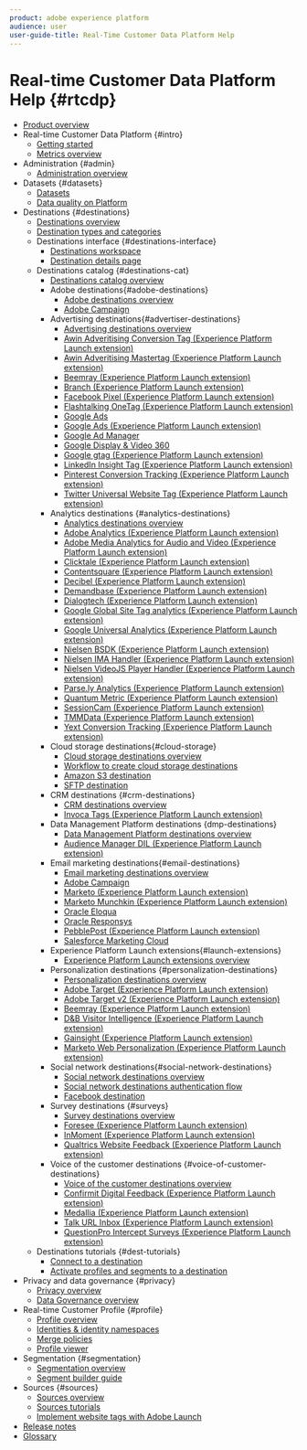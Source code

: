 ```yaml
---
product: adobe experience platform
audience: user
user-guide-title: Real-Time Customer Data Platform Help
---
```


# Real-time Customer Data Platform Help {#rtcdp}

* [Product overview](overview.md)
* Real-time Customer Data Platform {#intro}
  * [Getting started](get-started.md)
  * [Metrics overview](home-page-dashboards.md)
* Administration {#admin}
  * [Administration overview](administration/admin-overview.md)
* Datasets {#datasets}
  * [Datasets](datasets/dataset.md)
  * [Data quality on Platform](datasets/data-quality.md)
* Destinations {#destinations}
  * [Destinations overview](destinations/destinations-overview.md)
  * [Destination types and categories](/help/rtcdp/destinations/destination-types.md)
  * Destinations interface  {#destinations-interface}
    * [Destinations workspace](destinations/destinations-workspace.md)
    * [Destination details page](destinations/destination-details-page.md)
  * Destinations catalog  {#destinations-cat}
    * [Destinations catalog overview](destinations/destinations-catalog.md)
    * Adobe destinations{#adobe-destinations}
      * [Adobe destinations overview](destinations/adobe-destinations.md)
      * [Adobe Campaign](destinations/adobe-campaign-destination.md)
    * Advertising destinations{#advertiser-destinations}
      * [Advertising destinations overview](destinations/advertising-destinations.md)
      * [Awin Adveritising Conversion Tag (Experience Platform Launch extension)](/help/rtcdp/destinations/awin-conversiontag-extension.md)
      * [Awin Adveritising Mastertag (Experience Platform Launch extension)](/help/rtcdp/destinations/awin-mastertag-extension.md)
      * [Beemray (Experience Platform Launch extension)](/help/rtcdp/destinations/beemray-extension.md)
      * [Branch (Experience Platform Launch extension)](/help/rtcdp/destinations/branch-extension.md)
      * [Facebook Pixel (Experience Platform Launch extension)](/help/rtcdp/destinations/facebook-pixel-extension.md)
      * [Flashtalking OneTag (Experience Platform Launch extension)](/help/rtcdp/destinations/flashtalking-extension.md)
      * [Google Ads](/help/rtcdp/destinations/google-ads-destination.md)
      * [Google Ads (Experience Platform Launch extension)](/help/rtcdp/destinations/google-ads-extension.md)
      * [Google Ad Manager](/help/rtcdp/destinations/google-ad-manager-destination.md)
      * [Google Display & Video 360](/help/rtcdp/destinations/google-dv360-destination.md)
      * [Google gtag (Experience Platform Launch extension)](/help/rtcdp/destinations/gtag-advertising-extension.md)
      * [LinkedIn Insight Tag (Experience Platform Launch extension)](/help/rtcdp/destinations/linkedin-extension.md)
      * [Pinterest Conversion Tracking (Experience Platform Launch extension)](destinations/pinterest-extension.md)
      * [Twitter Universal Website Tag (Experience Platform Launch extension)](destinations/twitter-uwt-extension.md)
    * Analytics destinations {#analytics-destinations}
      * [Analytics destinations overview](destinations/analytics-destinations.md)
      * [Adobe Analytics (Experience Platform Launch extension)](/help/rtcdp/destinations/adobe-analytics-extension.md)
      * [Adobe Media Analytics for Audio and Video (Experience Platform Launch extension)](/help/rtcdp/destinations/adobe-video-analytics-extension.md)
      * [Clicktale (Experience Platform Launch extension)](/help/rtcdp/destinations/clicktale-extension.md)
      * [Contentsquare (Experience Platform Launch extension)](/help/rtcdp/destinations/contentsquare-extension.md)
      * [Decibel (Experience Platform Launch extension)](/help/rtcdp/destinations/decibel-extension.md)
      * [Demandbase (Experience Platform Launch extension)](/help/rtcdp/destinations/demandbase-extension.md)
      * [Dialogtech (Experience Platform Launch extension)](/help/rtcdp/destinations/dialogtech-extension.md)
      * [Google Global Site Tag analytics (Experience Platform Launch extension)](/help/rtcdp/destinations/gtag-analytics-extension.md)
      * [Google Universal Analytics (Experience Platform Launch extension)](/help/rtcdp/destinations/google-universal-analytics-extension.md)
      * [Nielsen BSDK (Experience Platform Launch extension)](destinations/nielsen-bsdk-extension.md)
      * [Nielsen IMA Handler (Experience Platform Launch extension)](destinations/nielsen-ima-extension.md)
      * [Nielsen VideoJS Player Handler (Experience Platform Launch extension)](destinations/nielsen-videojs-extension.md)
      * [Parse.ly Analytics (Experience Platform Launch extension)](destinations/parsely-extension.md)
      * [Quantum Metric (Experience Platform Launch extension)](destinations/quantum-metric-extension.md)
      * [SessionCam (Experience Platform Launch extension)](destinations/sessioncam-extension.md)
      * [TMMData (Experience Platform Launch extension)](destinations/tmmdata-extension.md)
      * [Yext Conversion Tracking (Experience Platform Launch extension)](destinations/yext-extension.md)
    * Cloud storage destinations{#cloud-storage}
      * [Cloud storage destinations overview](destinations/cloud-storage-destinations.md)
      * [Workflow to create cloud storage destinations](/help/rtcdp/destinations/cloud-storage-destinations-workflow.md)
      * [Amazon S3 destination](destinations/amazon-s3-destination.md)
      * [SFTP destination](destinations/sftp-destination.md)
    * CRM destinations {#crm-destinations}
      * [CRM destinations overview](destinations/crm-destinations.md)
      * [Invoca Tags (Experience Platform Launch extension)](/help/rtcdp/destinations/invoca-extension.md)
    * Data Management Platform destinations {dmp-destinations}
      * [Data Management Platform destinations overview](destinations/dmp-destinations.md)
      * [Audience Manager DIL (Experience Platform Launch extension)](/help/rtcdp/destinations/aam-dil-extension.md)
    * Email marketing destinations{#email-destinations}
      * [Email marketing destinations overview](destinations/email-marketing-destinations.md)
      * [Adobe Campaign](destinations/adobe-campaign-destination.md)
      * [Marketo (Experience Platform Launch extension)](destinations/marketo-extension.md)
      * [Marketo Munchkin (Experience Platform Launch extension)](destinations/marketo-munchkin-extension.md)
      * [Oracle Eloqua](destinations/oracle-eloqua-destination.md)
      * [Oracle Responsys](destinations/oracle-responsys-destination.md)
      * [PebblePost (Experience Platform Launch extension)](destinations/pebblepost-extension.md)
      * [Salesforce Marketing Cloud](destinations/salesforce-marketing-cloud-destination.md)
    * Experience Platform Launch extensions{#launch-extensions}
      * [Experience Platform Launch extensions overview](/help/rtcdp/destinations/experience-platform-launch-destinations.md)  
    * Personalization destinations {#personalization-destinations}
      * [Personalization destinations overview](/help/rtcdp/destinations/personalization-destinations.md)
      * [Adobe Target (Experience Platform Launch extension)](/help/rtcdp/destinations/adobe-target-extension.md)
      * [Adobe Target v2 (Experience Platform Launch extension)](/help/rtcdp/destinations/adobe-target-v2-extension.md)
      * [Beemray (Experience Platform Launch extension)](/help/rtcdp/destinations/beemray-extension.md)
      * [D&B Visitor Intelligence (Experience Platform Launch extension)](/help/rtcdp/destinations/dnb-extension.md)
      * [Gainsight (Experience Platform Launch extension)](/help/rtcdp/destinations/gainsight-extension.md)
      * [Marketo Web Personalization (Experience Platform Launch extension)](destinations/marketo-web-personalization-extension.md)
    * Social network destinations{#social-network-destinations}
      * [Social network destinations overview](/help/rtcdp/destinations/social-network-destinations.md)
      * [Social network destinations authentication flow](/help/rtcdp/destinations/social-network-destinations-workflow.md)
      * [Facebook destination](/help/rtcdp/destinations/facebook-destination.md)
    * Survey destinations {#surveys}
      * [Survey destinations overview](/help/rtcdp/destinations/survey-destinations.md)
      * [Foresee (Experience Platform Launch extension)](/help/rtcdp/destinations/foresee-extension.md)
      * [InMoment (Experience Platform Launch extension)](/help/rtcdp/destinations/inmoment-extension.md)
      * [Qualtrics Website Feedback (Experience Platform Launch extension)](destinations/qualtrics-extension.md)
    * Voice of the customer destinations {#voice-of-customer-destinations}
      * [Voice of the customer destinations overview](/help/rtcdp/destinations/voice-of-customer-destinations.md)
      * [Confirmit Digital Feedback (Experience Platform Launch extension)](/help/rtcdp/destinations/confirmit-digital-feedback-extension.md)
      * [Medallia (Experience Platform Launch extension)](destinations/medallia-extension.md)
      * [Talk URL Inbox (Experience Platform Launch extension)](destinations/talkurl-extension.md)
      * [QuestionPro Intercept Surveys (Experience Platform Launch extension)](destinations/web-intercept-surveys-extension.md)
  * Destinations tutorials {#dest-tutorials}
    * [Connect to a destination](/help/rtcdp/destinations/connect-destination.md)
    * [Activate profiles and segments to a destination](destinations/activate-destinations.md)
* Privacy and data governance {#privacy}
  * [Privacy overview](privacy/privacy-overview.md)
  * [Data Governance overview](privacy/data-governance-overview.md)
* Real-time Customer Profile {#profile}
  * [Profile overview](profile/profile-overview.md)
  * [Identities & identity namespaces](profile/identities-overview.md)
  * [Merge policies](profile/merge-policies.md)
  * [Profile viewer](profile/profile-viewer.md)
* Segmentation {#segmentation}
  * [Segmentation overview](segmentation/segmentation-overview.md)
  * [Segment builder guide](segmentation/segment-builder-guide.md)
* Sources {#sources}
  * [Sources overview](sources/sources-overview.md)
  * [Sources tutorials](sources/sources-tutorials.md)
  * [Implement website tags with Adobe Launch](sources/launch.md)
* [Release notes](https://www.adobe.io/apis/experienceplatform/home/services/release-notes.html#!end-user/markdown/release-notes/release-notes.md)
* [Glossary](https://www.adobe.io/apis/experienceplatform/home/services/acp-glossary.html)